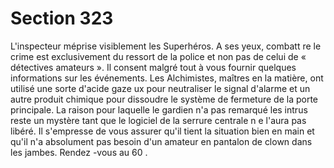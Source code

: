 # Section 323

L'inspecteur méprise visiblement les Superhéros. A ses yeux, combatt re le crime est
exclusivement du ressort de la police et non pas de celui de « détectives amateurs ». Il
consent malgré tout à vous fournir quelques informations sur les événements. Les
Alchimistes, maîtres en la matière, ont utilisé une sorte d'acide gaze ux pour neutraliser le
signal d'alarme et un autre produit chimique pour dissoudre le système de fermeture de la
porte principale. La raison pour laquelle le gardien n'a pas remarqué les intrus reste un
mystère tant que le logiciel de la serrure centrale n e l'aura pas libéré. Il s'empresse de
vous assurer qu'il tient la situation bien en main et qu'il n'a absolument pas besoin d'un
amateur en pantalon de clown dans les jambes. Rendez -vous au  60 .